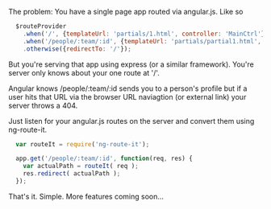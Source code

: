 

The problem: 
You have a single page app routed via angular.js. Like so

```javascript
  $routeProvider
    .when('/', {templateUrl: 'partials/1.html', controller: 'MainCtrl'})
    .when('/people/:team/:id', {templateUrl: 'partials/partial1.html', controller: 'PersonCtrl'})
    .otherwise({redirectTo: '/'});  
```

But you're serving that app using express (or a similar framework). You're server only knows about your one route at '/'. 

Angular knows /people/:team/:id sends you to a person's profile but if a user hits that URL
via the browser URL naviagtion (or external link) your server throws a 404.

Just listen for your angular.js routes on the server and convert them using ng-route-it.

```javascript
  var routeIt = require('ng-route-it');

  app.get('/people/:team/:id', function(req, res) {
    var actualPath = routeIt( req );
    res.redirect( actualPath );
  });
```

That's it. Simple. More features coming soon...

